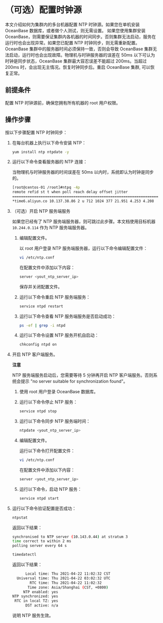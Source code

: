 （可选）配置时钟源 
==============================

本文介绍如何为集群内的多台机器配置 NTP 时钟源。如果您在单机安装 OceanBase 数据库，或者做个人测试，则无需设置。
如果您使用集群安装 OceanBase，则需要保证集群内各机器的时间同步。否则集群无法启动，服务在运行时也会出现异常。如果您已配置 NTP 时钟同步，则无需重新配置。
OceanBase 集群中的服务器时间必须保持一致，否则会导致 OceanBase 集群无法启动，运行时也会出现故障。物理机与时钟服务器的误差在 50ms 以下可认为时钟是同步状态，OceanBase 集群最大容忍误差不能超过 200ms。当超过 200ms 时，会出现无主情况。恢复时钟同步后。重启 OceanBase 集群, 可以恢复正常。

前提条件 
-------------------------

配置 NTP 时钟源前，确保您拥有所有机器的 root 用户权限。

操作步骤 
-------------------------

按以下步骤配置 NTP 时钟同步：

1. 在每台机器上执行以下命令安装 NTP：

   ```bash
   yum install ntp ntpdate -y
   ```

   

2. 运行以下命令查看服务器的 NTP 连接：

   当物理机与时钟服务器的时间误差在 50ms 以内时，系统即认为时钟是同步的。

   ```bash
   [root@centos-01 /root]#ntpq -4p
   remote refid st t when poll reach delay offset jitter
   ==============================================================================
   *time6.aliyun.co 10.137.38.86 2 u 712 1024 377 21.951 4.253 4.208
   ```

   

3. （可选）开启 NTP 服务端服务

   如果您已经有了 NTP 服务端服务器，则可跳过此步骤。本文档使用目标机器 `10.244.0.114` 作为 NTP 服务端服务器。
   1. 编辑配置文件。

      以 root 用户登录 NTP 服务端服务器，运行以下命令编辑配置文件：

      ```bash
      vi /etc/ntp.conf
      ```

      

      在配置文件中添加以下内容：

      ```bash
      server <yout_ntp_server_ip>
      ```

      

      保存并关闭配置文件。
      
   
   2. 运行以下命令重启 NTP 服务端服务：

      ```bash
      service ntpd restart
      ```

      
   
   3. 运行以下命令查看 NTP 服务端服务是否启动成功：

      ```bash
      ps -ef | grep -i ntpd
      ```

      
   
   4. 运行以下命令设置 NTP 服务开机自启动：

      ```bash
      chkconfig ntpd on
      ```

      
   

   

4. 开启 NTP 客户端服务。

   **注意**

   NTP 服务端服务启动后，您需要等待 5 分钟再开启 NTP 客户端服务。否则系统会提示 "no server suitable for synchronization found"。
   1. 使用 root 用户登录 OceanBase 数据库。

      
   
   2. 运行以下命令停止 NTP 服务：

      ```bash
      service ntpd stop
      ```

      
   
   3. 运行以下命令同步 NTP 服务端时间：

      ```bash
      ntpdate <yout_ntp_server_ip>
      ```

      
   
   4. 编辑配置文件。

      运行以下命令打开配置文件：

      ```bash
      vi /etc/ntp.conf
      ```

      

      在配置文件中添加以下内容：

      ```bash
      server <yout_ntp_server_ip>
      ```

      
   
   5. 运行以下命令，启动 NTP 服务：

      ```bash
      service ntpd start
      ```

      
   

   

5. 运行以下命令验证配置是否成功：

   ```bash
   ntpstat
   ```

   

   返回以下结果：

   ```bash
   synchronised to NTP server (10.143.0.44) at stratum 3
   time correct to within 2 ms
   polling server every 64 s
   ```

   

   ```bash
   timedatectl
   ```

   

   返回以下结果：

   ```bash
         Local time: Thu 2021-04-22 11:02:32 CST
     Universal time: Thu 2021-04-22 03:02:32 UTC
           RTC time: Thu 2021-04-22 11:02:32
          Time zone: Asia/Shanghai (CST, +0800)
        NTP enabled: yes
   NTP synchronized: yes
    RTC in local TZ: yes
         DST active: n/a
   ```

   

   说明 NTP 服务生效。
   




